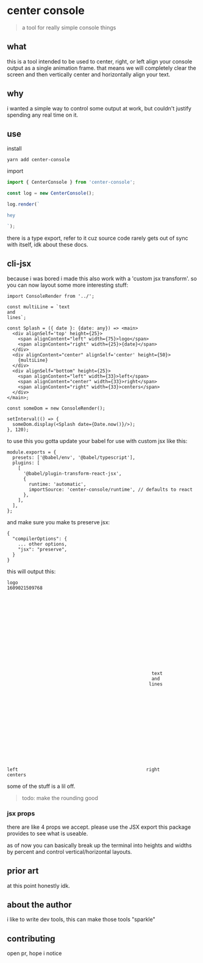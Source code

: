 # center console

> a tool for really simple console things

## what

this is a tool intended to be used to center, right, or left align your console output as a single animation frame. that means we will completely clear the screen and then vertically center and horizontally align your text.

## why

i wanted a simple way to control some output at work, but couldn't justify spending any real time on it.

## use

install

```
yarn add center-console
```

import

```js
import { CenterConsole } from 'center-console';

const log = new CenterConsole();

log.render(`

hey

`);
```

there is a type export, refer to it cuz source code rarely gets out of sync with itself, idk about these docs.

## cli-jsx

because i was bored i made this also work with a 'custom jsx transform'. so you can now layout some more interesting stuff:

```tsx
import ConsoleRender from '../';

const multiLine = `text
and
lines`;

const Splash = ({ date }: {date: any}) => <main>
  <div alignSelf='top' height={25}>
    <span alignContent="left" width={75}>logo</span>
    <span alignContent="right" width={25}>{date}</span>
  </div>
  <div alignContent="center" alignSelf='center' height={50}>
    {multiLine}
  </div>
  <div alignSelf="bottom" height={25}>
    <span alignContent="left" width={33}>left</span>
    <span alignContent="center" width={33}>right</span>
    <span alignContent="right" width={33}>centers</span>
  </div>
</main>;

const someDom = new ConsoleRender();

setInterval(() => {
  someDom.display(<Splash date={Date.now()}/>);
}, 120);
```

to use this you gotta update your babel for use with custom jsx like this:

```
module.exports = {
  presets: ['@babel/env', '@babel/typescript'],
  plugins: [
    [
      '@babel/plugin-transform-react-jsx',
      {
        runtime: 'automatic',
        importSource: 'center-console/runtime', // defaults to react
      },
    ],
  ],
};
```

and make sure you make ts preserve jsx:

```
{
  "compilerOptions": {
    ... other options,
    "jsx": "preserve",
  }
}
```

this will output this:

```
logo                                                                                            1609021509768















                                                     text
                                                     and
                                                    lines















left                                               right                                            centers
```

some of the stuff is a lil off.

> todo: make the rounding good

### jsx props

there are like 4 props we accept. please use the JSX export this package provides to see what is useable.

as of now you can basically break up the terminal into heights and widths by percent and control vertical/horizontal layouts.

## prior art

at this point honestly idk.

## about the author

i like to write dev tools, this can make those tools "sparkle"

## contributing

open pr, hope i notice
